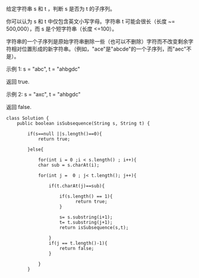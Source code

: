 给定字符串 s 和 t ，判断 s 是否为 t 的子序列。

你可以认为 s 和 t 中仅包含英文小写字母。字符串 t 可能会很长（长度 ~= 500,000），而 s 是个短字符串（长度 <=100）。

字符串的一个子序列是原始字符串删除一些（也可以不删除）字符而不改变剩余字符相对位置形成的新字符串。（例如，"ace"是"abcde"的一个子序列，而"aec"不是）。

示例 1:
s = "abc", t = "ahbgdc"

返回 true.

示例 2:
s = "axc", t = "ahbgdc"

返回 false.
```
class Solution {
    public boolean isSubsequence(String s, String t) {
        
        if(s==null ||s.length()==0){
            return true;
            
        }else{
            
            for(int i = 0 ;i < s.length() ; i++){
            char sub = s.charAt(i);
        
            for(int j =  0 ; j< t.length(); j++){
                
                if(t.charAt(j)==sub){
                    
                    if(s.length() == 1){
                          return true;
                    }
                    
                    s= s.substring(i+1);
                    t= t.substring(j+1);
                    return isSubsequence(s,t);
                    
                }
                if(j == t.length()-1){
                    return false;
                }
                
            }
        }
            
```